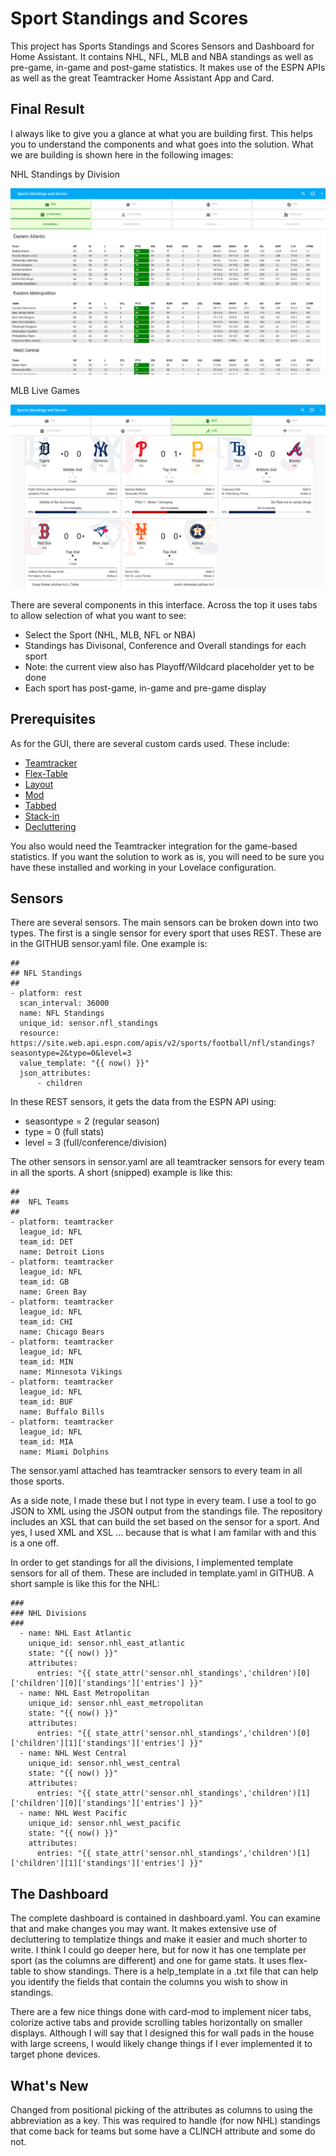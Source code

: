 # Sport Standings and Scores

This project has Sports Standings and Scores Sensors and Dashboard for Home Assistant.
It contains NHL, NFL, MLB and NBA standings as well as pre-game, in-game and post-game statistics.
It makes use of the ESPN APIs as well as the great Teamtracker Home Assistant App and Card.

## Final Result

I always like to give you a glance at what you are building first. 
This helps you to understand the components and what goes into the solution. 
What we are building is shown here in the following images:

NHL Standings by Division

![img/nhl_standings_division.png](img/nhl_standings_division.png)

MLB Live Games

![img/mlb_live.png](img/mlb_live.png)

There are several components in this interface.
Across the top it uses tabs to allow selection of what you want to see:

- Select the Sport (NHL, MLB, NFL or NBA)
- Standings has Divisonal, Conference and Overall standings for each sport
- Note: the current view also has Playoff/Wildcard placeholder yet to be done
- Each sport has post-game, in-game and pre-game display

## Prerequisites

As for the GUI, there are several custom cards used. These include:

- [Teamtracker](https://github.com/vasqued2/ha-teamtracker)
- [Flex-Table](https://github.com/custom-cards/flex-table-card)
- [Layout](https://github.com/thomasloven/lovelace-layout-card)
- [Mod](https://github.com/thomasloven/lovelace-card-mod)
- [Tabbed](https://github.com/kinghat/tabbed-card)
- [Stack-in](https://github.com/custom-cards/stack-in-card)
- [Decluttering](https://github.com/custom-cards/decluttering-card)

You also would need the Teamtracker integration for the game-based statistics.
If you want the solution to work as is, you will need to be sure you have these installed and working in your Lovelace configuration.

## Sensors

There are several sensors. 
The main sensors can be broken down into two types.
The first is a single sensor for every sport that uses REST. 
These are in the GITHUB sensor.yaml file.
One example is:


```
##
## NFL Standings
##
- platform: rest
  scan_interval: 36000
  name: NFL Standings
  unique_id: sensor.nfl_standings
  resource: https://site.web.api.espn.com/apis/v2/sports/football/nfl/standings?seasontype=2&type=0&level=3
  value_template: "{{ now() }}"
  json_attributes:
      - children
```
In these REST sensors, it gets the data from the ESPN API using:

- seasontype = 2 (regular season)
- type = 0 (full stats)
- level = 3 (full/conference/division)

The other sensors in sensor.yaml are all teamtracker sensors for every team in all the sports.
A short (snipped) example is like this:

```
##
##  NFL Teams
##
- platform: teamtracker
  league_id: NFL
  team_id: DET
  name: Detroit Lions
- platform: teamtracker
  league_id: NFL
  team_id: GB
  name: Green Bay
- platform: teamtracker
  league_id: NFL
  team_id: CHI
  name: Chicago Bears
- platform: teamtracker
  league_id: NFL
  team_id: MIN
  name: Minnesota Vikings
- platform: teamtracker
  league_id: NFL
  team_id: BUF
  name: Buffalo Bills
- platform: teamtracker
  league_id: NFL
  team_id: MIA
  name: Miami Dolphins
```

The sensor.yaml attached has teamtracker sensors to every team in all those sports.

As a side note, I made these but I not type in every team. I use a tool to go JSON to XML using the JSON output from the standings file.
The repository includes an XSL that can build the set based on the sensor for a sport.
And yes, I used XML and XSL ... because that is what I am familar with and this is a one off.

In order to get standings for all the divisions, I implemented template sensors for all of them.
These are included in template.yaml in GITHUB.
A short sample is like this for the NHL:


```
###
### NHL Divisions
###
  - name: NHL East Atlantic
    unique_id: sensor.nhl_east_atlantic
    state: "{{ now() }}"
    attributes:
      entries: "{{ state_attr('sensor.nhl_standings','children')[0]['children'][0]['standings']['entries'] }}"
  - name: NHL East Metropolitan
    unique_id: sensor.nhl_east_metropolitan
    state: "{{ now() }}"
    attributes:
      entries: "{{ state_attr('sensor.nhl_standings','children')[0]['children'][1]['standings']['entries'] }}"
  - name: NHL West Central
    unique_id: sensor.nhl_west_central
    state: "{{ now() }}"
    attributes:
      entries: "{{ state_attr('sensor.nhl_standings','children')[1]['children'][0]['standings']['entries'] }}"
  - name: NHL West Pacific
    unique_id: sensor.nhl_west_pacific
    state: "{{ now() }}"
    attributes:
      entries: "{{ state_attr('sensor.nhl_standings','children')[1]['children'][1]['standings']['entries'] }}"
```

## The Dashboard

The complete dashboard is contained in dashboard.yaml. 
You can examine that and make changes you may want.
It makes extensive use of decluttering to templatize things and make it easier and much shorter to write.
I think I could go deeper here, but for now it has one template per sport (as the columns are different) and one for game stats.
It uses flex-table to show standings. 
There is a help_template in a .txt file that can help you identify the fields that contain the columns you wish to show in standings.

There are a few nice things done with card-mod to implement nicer tabs, colorize active tabs and provide scrolling tables horizontally on smaller displays.
Although I will say that I designed this for wall pads in the house with large screens, I would likely change things if I ever implemented it to target phone devices.

## What's New

Changed from positional picking of the attributes as columns to using the abbreviation as a key.
This was required to handle (for now NHL) standings that come back for teams but some have a CLINCH attribute and some do not.


